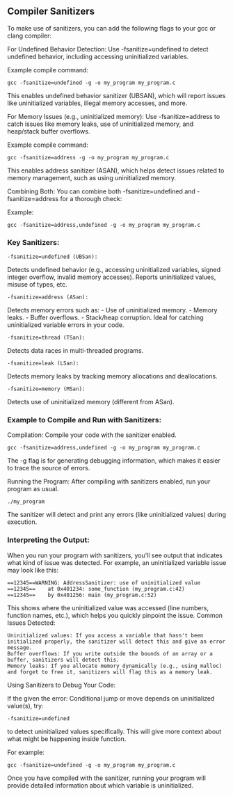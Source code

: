 ## Compiler Sanitizers
To make use of sanitizers, you can add the following flags to your gcc or clang compiler:

For Undefined Behavior Detection: Use -fsanitize=undefined to detect undefined behavior, including accessing uninitialized variables.

Example compile command:

    gcc -fsanitize=undefined -g -o my_program my_program.c

This enables undefined behavior sanitizer (UBSAN), which will report issues like uninitialized variables, illegal memory accesses, and more.

For Memory Issues (e.g., uninitialized memory): Use -fsanitize=address to catch issues like memory leaks, use of uninitialized memory, and heap/stack buffer overflows.

Example compile command:

    gcc -fsanitize=address -g -o my_program my_program.c

This enables address sanitizer (ASAN), which helps detect issues related to memory management, such as using uninitialized memory.

Combining Both: You can combine both -fsanitize=undefined and -fsanitize=address for a thorough check:

Example:

    gcc -fsanitize=address,undefined -g -o my_program my_program.c

### Key Sanitizers:

    -fsanitize=undefined (UBSan):
  Detects undefined behavior (e.g., accessing uninitialized variables, signed integer overflow, invalid memory accesses).
  Reports uninitialized values, misuse of types, etc.

    -fsanitize=address (ASan):
  Detects memory errors such as:
            - Use of uninitialized memory.
            - Memory leaks.
            - Buffer overflows.
            - Stack/heap corruption.
  Ideal for catching uninitialized variable errors in your code.

    -fsanitize=thread (TSan):
  Detects data races in multi-threaded programs.

    -fsanitize=leak (LSan):
  Detects memory leaks by tracking memory allocations and deallocations.

    -fsanitize=memory (MSan):
  Detects use of uninitialized memory (different from ASan).

### Example to Compile and Run with Sanitizers:

Compilation: Compile your code with the sanitizer enabled.

    gcc -fsanitize=address,undefined -g -o my_program my_program.c

The -g flag is for generating debugging information, which makes it easier to trace the source of errors.

Running the Program: After compiling with sanitizers enabled, run your program as usual.

    ./my_program

The sanitizer will detect and print any errors (like uninitialized values) during execution.

### Interpreting the Output:

When you run your program with sanitizers, you'll see output that indicates what kind of issue was detected. For example, an uninitialized variable issue may look like this:

    ==12345==WARNING: AddressSanitizer: use of uninitialized value
    ==12345==    at 0x401234: some_function (my_program.c:42)
    ==12345==    by 0x401256: main (my_program.c:52)

This shows where the uninitialized value was accessed (line numbers, function names, etc.), which helps you quickly pinpoint the issue.
Common Issues Detected:

    Uninitialized values: If you access a variable that hasn't been initialized properly, the sanitizer will detect this and give an error message.
    Buffer overflows: If you write outside the bounds of an array or a buffer, sanitizers will detect this.
    Memory leaks: If you allocate memory dynamically (e.g., using malloc) and forget to free it, sanitizers will flag this as a memory leak.

Using Sanitizers to Debug Your Code:

If the given the error: Conditional jump or move depends on uninitialized value(s), try:

    -fsanitize=undefined
to detect uninitialized values specifically. This will give more context about what might be happening inside function.

For example:

    gcc -fsanitize=undefined -g -o my_program my_program.c

Once you have compiled with the sanitizer, running your program will provide detailed information about which variable is uninitialized.
